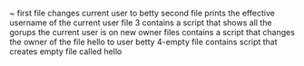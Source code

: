 ~
first file changes current user to betty
second file prints the effective username of the current user
file 3 contains a script that shows all the gorups the current user is on
new owner files contains a script that changes the owner of the file hello to user betty
4-empty file contains script that creates empty file called hello
